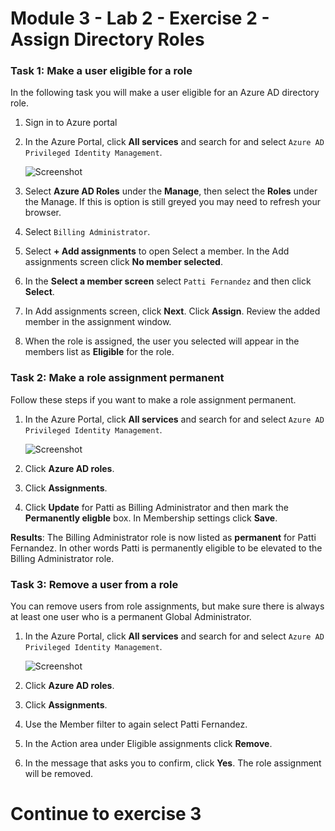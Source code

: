 # Module 3 - Lab 2 - Exercise 2 - Assign Directory Roles


### Task 1:  Make a user eligible for a role


In the following task you will make  a user eligible for an Azure AD directory role.


1.  Sign in to Azure portal

1.  In the Azure Portal, click **All services** and search for and select `Azure AD Privileged Identity Management`.

     ![Screenshot](../Media/a52510a3-b2a2-4b21-91a8-ee7f34b39a72.png)

1.  Select **Azure AD Roles** under the **Manage**, then select the **Roles** under the Manage. If this is option is still greyed you may need to refresh your browser.

1.  Select `Billing Administrator`.

1.  Select **+ Add assignments** to open Select a member. In the Add assignments screen click **No member selected**.

1.  In the **Select a member screen** select `Patti Fernandez` and then click **Select**.

1.  In Add assignments screen, click **Next**. Click **Assign**.  Review the added member in the assignment window.

1.  When the role is assigned, the user you selected will appear in the members list as **Eligible** for the role. 


### Task 2: Make a role assignment permanent


Follow these steps if you want to make a role assignment permanent.



1.  In the Azure Portal, click **All services** and search for and select `Azure AD Privileged Identity Management`.

     ![Screenshot](../Media/a52510a3-b2a2-4b21-91a8-ee7f34b39a72.png)

1.  Click **Azure AD roles**.

1.  Click **Assignments**.
 
1.  Click **Update** for Patti as Billing Administrator and then mark the **Permanently eligble** box.  In Membership settings click **Save**.

**Results**: The Billing Administrator role is now listed as **permanent** for Patti Fernandez.  In other words Patti is permanently eligible to be elevated to the Billing Administrator role.


### Task 3: Remove a user from a role


You can remove users from role assignments, but make sure there is always at least one user who is a permanent Global Administrator.



1.  In the Azure Portal, click **All services** and search for and select `Azure AD Privileged Identity Management`.

     ![Screenshot](../Media/a52510a3-b2a2-4b21-91a8-ee7f34b39a72.png)

1.  Click **Azure AD roles**.

1.  Click **Assignments**.

1.  Use the Member filter to again select Patti Fernandez.
 
1.  In the Action area under Eligible assignments click **Remove**.
 
1.  In the message that asks you to confirm, click **Yes**. The role assignment will be removed.


# Continue to exercise 3
